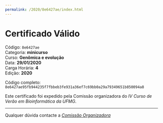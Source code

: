 ```yaml
---
permalink: /2020/8e6427ae/index.html
---
```


# Certificado Válido

Código: `8e6427ae`<br>
Categoria: **minicurso**<br>
Curso: **Genômica e evolução**<br>
Data: **29/01/2020**<br>
Carga Horária: **4**<br>
Edição: **2020**<br>


Código completo: `8e6427ae95fb944235f7fbbeb3fe931a36ef7c69bb0a29a79349651b850094a8`


Este certificado foi expedido pela Comissão organizadora do *IV Curso de Verão em Bioinformática da UFMG*.

----

Qualquer dúvida contacte a [_Comissão Organizadora_](<mailto:cursobioinfoufmg@gmail.com$subject=[Certificados]>)

